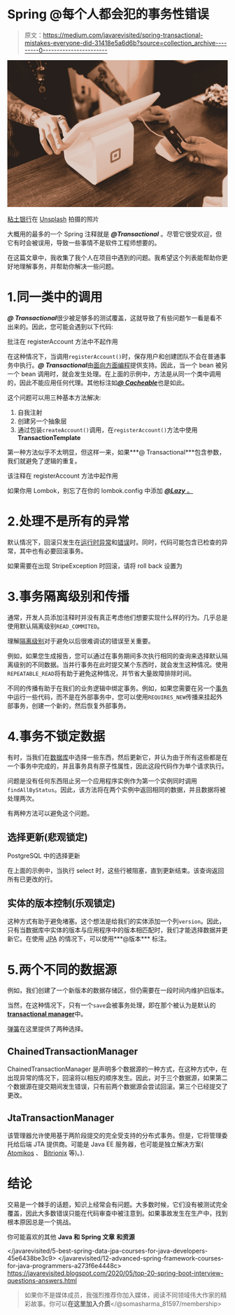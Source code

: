 # Spring @每个人都会犯的事务性错误

> 原文：<https://medium.com/javarevisited/spring-transactional-mistakes-everyone-did-31418e5a6d6b?source=collection_archive---------0----------------------->

![](img/bfbb82131cbd67da8ae09c8954ab1ad8.png)

[粘土银行](https://unsplash.com/@claybanks?utm_source=medium&utm_medium=referral)在 [Unsplash](https://unsplash.com?utm_source=medium&utm_medium=referral) 拍摄的照片

大概用的最多的一个 Spring 注释就是 ***@Transactional*** 。尽管它很受欢迎，但它有时会被误用，导致一些事情不是软件工程师想要的。

在这篇文章中，我收集了我个人在项目中遇到的问题。我希望这个列表能帮助你更好地理解事务，并帮助你解决一些问题。

# 1.同一类中的调用

***@ Transactional***很少被足够多的测试覆盖，这就导致了有些问题乍一看是看不出来的。因此，您可能会遇到以下代码:

批注在 registerAccount 方法中不起作用

在这种情况下，当调用`registerAccount()`时，保存用户和创建团队不会在普通事务中执行。***@ Transactional***由[面向方面编程](https://docs.spring.io/spring-framework/docs/current/reference/html/core.html#aop)提供支持。因此，当一个 bean 被另一个 bean 调用时，就会发生处理。在上面的示例中，方法是从同一个类中调用的，因此不能应用任何代理。其他标注如[***@ Cacheable***](https://docs.spring.io/spring-framework/docs/current/reference/html/integration.html#cache)也是如此。

这个问题可以用三种基本方法解决:

1.  自我注射
2.  创建另一个抽象层
3.  通过包装`createAccount()`调用，在`registerAccount()`方法中使用 **TransactionTemplate**

第一种方法似乎不太明显，但这样一来，如果***@ Transactional***包含参数，我们就避免了逻辑的重复。

该注释在 registerAccount 方法中起作用

如果你用 Lombok，别忘了在你的 lombok.config 中添加 [***@Lazy*** 。](https://stackoverflow.com/questions/59505213/how-to-use-lazy-annotation-in-a-class-constructor-with-lombok)

# 2.处理不是所有的异常

默认情况下，回滚只发生在[运行时异常](http://www.java67.com/2012/12/difference-between-runtimeexception-and-checked-exception.html)和[错误](https://javarevisited.blogspot.com/2013/06/10-java-exception-and-error-interview-questions-answers-programming.html#axzz6kGEVKsf7)时。同时，代码可能包含已检查的异常，其中也有必要回滚事务。

如果需要在出现 StripeException 时回滚，请将 roll back 设置为

# 3.事务隔离级别和传播

通常，开发人员添加注释时并没有真正考虑他们想要实现什么样的行为。几乎总是使用默认隔离级别`READ_COMMITED`。

理解[隔离级别](https://en.wikipedia.org/wiki/Isolation_(database_systems))对于避免以后很难调试的错误至关重要。

例如，如果您生成报告，您可以通过在事务期间多次执行相同的查询来选择默认隔离级别的不同数据。当并行事务在此时提交某个东西时，就会发生这种情况。使用`REPEATABLE_READ`将有助于避免这种情况，并节省大量故障排除时间。

不同的传播有助于在我们的业务逻辑中绑定事务。例如，如果您需要在另一个[事务](https://javarevisited.blogspot.com/2011/11/database-transaction-tutorial-example.html)中运行一些代码，而不是在外部事务中，您可以使用`REQUIRES_NEW`传播来挂起外部事务，创建一个新的，然后恢复外部事务。

# 4.事务不锁定数据

有时，当我们在[数据库](/javarevisited/top-5-courses-to-learn-mysql-in-2020-4ffada70656f)中选择一些东西，然后更新它，并认为由于所有这些都是在一个事务中完成的，并且事务具有原子性属性，因此这段代码作为单个请求执行。

问题是没有任何东西阻止另一个应用程序实例作为第一个实例同时调用`findAllByStatus`。因此，该方法将在两个实例中返回相同的数据，并且数据将被处理两次。

有两种方法可以避免这个问题。

## 选择更新(悲观锁定)

PostgreSQL 中的选择更新

在上面的示例中，当执行 select 时，这些行被阻塞，直到更新结束。该查询返回所有已更改的行。

## 实体的版本控制(乐观锁定)

这种方式有助于避免堵塞。这个想法是给我们的实体添加一个列`version`。因此，只有当数据库中实体的版本与应用程序中的版本相匹配时，我们才能选择数据并更新它。在使用 [JPA](https://spring.io/projects/spring-data-jpa) 的情况下，可以使用***@版本*** 标注。

# 5.两个不同的数据源

例如，我们创建了一个新版本的数据存储区，但仍需要在一段时间内维护旧版本。

当然，在这种情况下，只有一个`save`会被事务处理，即在那个被认为是默认的[**transactional manager**](https://docs.spring.io/spring-framework/docs/current/reference/html/data-access.html#transaction)中。

[弹簧](/javarevisited/top-10-free-courses-to-learn-spring-framework-for-java-developers-639db9348d25)在这里提供了两种选择。

## ChainedTransactionManager

ChainedTransactionManager 是声明多个数据源的一种方式，在这种方式中，在出现异常的情况下，回滚将以相反的顺序发生。因此，对于三个数据源，如果第二个数据源在提交期间发生错误，只有前两个数据源会尝试回滚。第三个已经提交了更改。

## JtaTransactionManager

该管理器允许使用基于两阶段提交的完全受支持的分布式事务。但是，它将管理委托给后端 JTA 提供商。可能是 Java EE 服务器，也可能是独立解决方案( [Atomikos](https://www.atomikos.com/) 、 [Bitrionix](https://github.com/bitronix/btm) 等)。).

# 结论

交易是一个棘手的话题，知识上经常会有问题。大多数时候，它们没有被测试完全覆盖，因此大多数错误只能在代码审查中被注意到。如果事故发生在生产中，找到根本原因总是一个挑战。

你可能喜欢的其他 **Java 和 Spring 文章** **和资源**

</javarevisited/5-best-spring-data-jpa-courses-for-java-developers-45e6438be3c9>  </javarevisited/12-advanced-spring-framework-courses-for-java-programmers-a273f6e4448c>  <https://javarevisited.blogspot.com/2020/05/top-20-spring-boot-interview-questions-answers.html>  

> 如果你不是媒体成员，我强烈推荐你加入媒体，阅读不同领域伟大作家的精彩故事。你可以**在这里加入介质**</@somasharma_81597/membership>